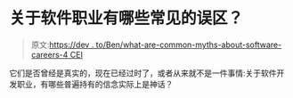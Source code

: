 # 关于软件职业有哪些常见的误区？

> 原文:[https://dev . to/Ben/what-are-common-myths-about-software-careers-4 CEI](https://dev.to/ben/what-are-common-myths-about-software-careers-4cei)

它们是否曾经是真实的，现在已经过时了，或者从来就不是一件事情:关于软件开发职业，有哪些普遍持有的信念实际上是神话？